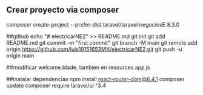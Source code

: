 ## Crear proyecto via composer
composer create-project --prefer-dist laravel/laravel negociosE 8.3.0

##github
echo "# electricarNE2" >> README.md
git init
git add README.md
git commit -m "first commit"
git branch -M main
git remote add origin https://github.com/luis19151653MX/electricarNE2.git
git push -u origin main

##modificar 
welcome.blade, tambien en resources app.js

##instalar dependencias
npm install react-router-dom@6.4.1
composer update
composer require laravel/ui ^3.4




